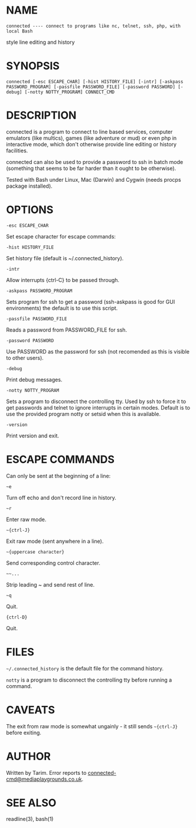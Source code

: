 NAME
====

    connected ---- connect to programs like nc, telnet, ssh, php, with local Bash
style line editing and history


SYNOPSIS
========

    connected [-esc ESCAPE_CHAR] [-hist HISTORY_FILE] [-intr] [-askpass PASSWORD_PROGRAM] [-passfile PASSWORD_FILE] [-password PASSWORD] [-debug] [-notty NOTTY_PROGRAM] CONNECT_CMD


DESCRIPTION
===========

  connected is a program to connect to line based services, computer emulators
(like multics), games (like adventure or mud) or even php in interactive mode,
which don't otherwise provide line editing or history facilities.

  connected can also be used to provide a password to ssh in batch mode
(something that seems to be far harder than it ought to be otherwise).

  Tested with Bash under Linux, Mac (Darwin) and Cygwin (needs procps package
installed).


OPTIONS
=======
    -esc ESCAPE_CHAR
  Set escape character for escape commands:  

    -hist HISTORY_FILE
  Set history file (default is ~/.connected_history).

    -intr
  Allow interrupts {ctrl-C} to be passed through.

    -askpass PASSWORD_PROGRAM
  Sets program for ssh to get a password (ssh-askpass is good for GUI
environments) the default is to use this script.

    -passfile PASSWORD_FILE
  Reads a password from PASSWORD_FILE for ssh.

    -password PASSWORD
  Use PASSWORD as the password for ssh (not recomended as this is visible to
other users).
  
    -debug
  Print debug messages.

    -notty NOTTY_PROGRAM
  Sets a program to disconnect the controlling tty.  Used by ssh to force it to
get passwords and telnet to ignore interrupts in certain modes.  Default is to
use the provided program notty or setsid when this is available.

    -version
  Print version and exit.


ESCAPE COMMANDS
===============
  Can only be sent at the beginning of a line:

    ~e
  Turn off echo and don't record line in history.

    ~r
  Enter raw mode.

    ~{ctrl-J}
  Exit raw mode (sent anywhere in a line).

    ~{uppercase character}
  Send corresponding control character.

    ~~...
  Strip leading ~ and send rest of line.

    ~q
  Quit.

    {ctrl-D}
  Quit.


FILES
=====
  `~/.connected_history` is the default file for the command history.

  `notty` is a program to disconnect the controlling tty before running a
command.


CAVEATS
=======
  The exit from raw mode is somewhat ungainly - it still sends `~{ctrl-J}`
before exiting.


AUTHOR
======
  Written by Tarim.
  Error reports to <connected-cmd@mediaplaygrounds.co.uk>.


SEE ALSO
========
  readline(3), bash(1)

